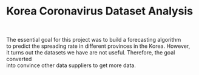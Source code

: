 # Korea Coronavirus Dataset Analysis
<br>

The essential goal for this project was to build a forecasting algorithm<br>
to predict the spreading rate in different provinces in the Korea. However, <br>
it turns out the datasets we have are not useful. Therefore, the goal converted<br>
into convince other data suppliers to get more data.<br>

